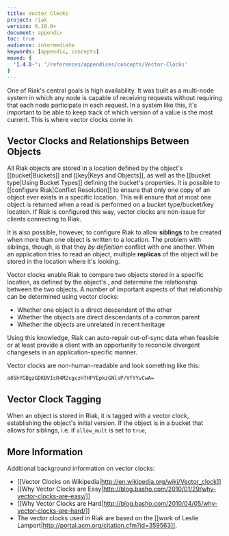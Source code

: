 ```yaml
---
title: Vector Clocks
project: riak
version: 0.10.0+
document: appendix
toc: true
audience: intermediate
keywords: [appendix, concepts]
moved: {
  '1.4.0-': '/references/appendices/concepts/Vector-Clocks'
}
---
```


One of Riak's central goals is high availability. It was built as a multi-node system in which any node is capable of receiving requests without requiring that each node participate in each request. In a system like this, it's important to be able to keep track of which version of a value is the most current. This is where vector clocks come in.

## Vector Clocks and Relationships Between Objects

All Riak objects are stored in a location defined by the object's [[bucket|Buckets]] and [[key|Keys and Objects]], as well as the [[bucket type|Using Bucket Types]] defining the bucket's properties. It is possible to [[configure Riak|Conflict Resolution]] to ensure that only one copy of an object ever exists in a specific location. This will ensure that at most one object is returned when a read is performed on a bucket type/bucket/key location. If Riak is configured this way, vector clocks are non-issue for clients connecting to Riak.

It is also possible, however, to configure Riak to allow **siblings** to be created when more than one object is written to a location. The problem with siblings, though, is that they _by definition_ conflict with one another. When an application tries to read an object, multiple **replicas** of the object will be stored in the location where it's looking.

Vector clocks enable Riak to compare two objects stored in a specific location, as defined by the object's  , and determine the relationship between the two objects. A number of important aspects of that relationship can be determined using vector clocks:

 * Whether one object is a direct descendant of the other
 * Whether the objects are direct descendants of a common parent
 * Whether the objects are unrelated in recent heritage

Using this knowledge, Riak can auto-repair out-of-sync data when feasible or at least provide a client with an opportunity to reconcile divergent changesets in an application-specific manner.

Vector clocks are non-human-readable and look something like this:

```
a85hYGBgzGDKBVIcR4M2cgczH7HPYEpkzGNlsP/VfYYvCwA=
```

## Vector Clock Tagging

When an object is stored in Riak, it is tagged with a vector clock, establishing the object's initial version. If the object is in a bucket that allows for siblings, i.e. if `allow_mult` is set to `true`, 

## More Information

Additional background information on vector clocks:

* [[Vector Clocks on Wikipedia|http://en.wikipedia.org/wiki/Vector_clock]]
* [[Why Vector Clocks are Easy|http://blog.basho.com/2010/01/29/why-vector-clocks-are-easy/]]
* [[Why Vector Clocks are Hard|http://blog.basho.com/2010/04/05/why-vector-clocks-are-hard/]]
* The vector clocks used in Riak are based on the [[work of Leslie Lamport|http://portal.acm.org/citation.cfm?id=359563]].
